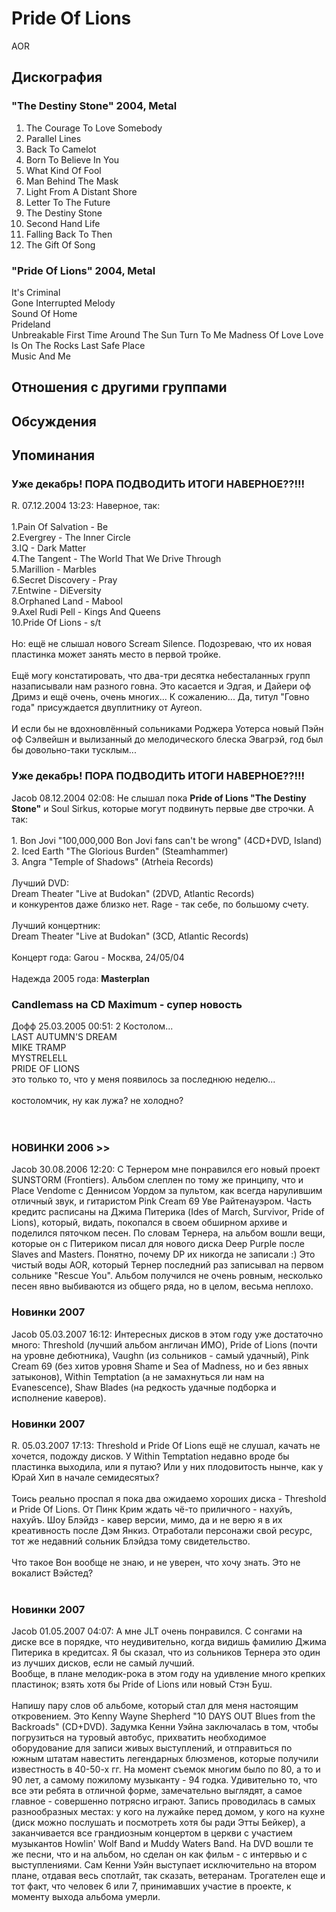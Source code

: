# Pride Of Lions

AOR

## Дискография

### "The Destiny Stone" 2004, Metal

01. The Courage To Love Somebody
02. Parallel Lines
03. Back To Camelot
04. Born To Believe In You
05. What Kind Of Fool
06. Man Behind The Mask
07. Light From A Distant Shore
08. Letter To The Future
09. The Destiny Stone
10. Second Hand Life
11. Falling Back To Then
12. The Gift Of Song

### "Pride Of Lions" 2004, Metal

It's Criminal  
Gone 
 Interrupted Melody  
 Sound Of Home  
 Prideland  
Unbreakable 
First Time Around The Sun 
Turn To Me 
Madness Of Love 
Love Is On The Rocks 
Last Safe Place  
Music And Me


## Отношения с другими группами


## Обсуждения


## Упоминания

### Уже декабрь! ПОРА ПОДВОДИТЬ ИТОГИ НАВЕРНОЕ??!!!

R. 07.12.2004 13:23:
Наверное, так:<BR><BR>1.Pain Of Salvation - Be<BR>2.Evergrey - The Inner Circle<BR>3.IQ - Dark Matter<BR>4.The Tangent - The World That We Drive Through<BR>5.Marillion - Marbles<BR>6.Secret Discovery - Pray<BR>7.Entwine - DiEversity<BR>8.Orphaned Land - Mabool<BR>9.Axel Rudi Pell - Kings And Queens<BR>10.Pride Of Lions - s/t<BR><BR>Но: ещё не слышал нового Scream Silence. Подозреваю, что их новая пластинка может занять место в первой тройке. <BR><BR>Ещё могу констатировать, что два-три десятка небесталанных групп назаписывали нам разного говна. Это касается и Эдгая, и Дайери оф Дримз и ещё очень, очень многих... К сожалению... Да, титул "Говно года" присуждается двуплитнику от Ayreon.<BR><BR>И если бы не вдохновлённый сольниками Роджера Уотерса новый Пэйн оф Сэлвейшн и вылизанный до мелодического блеска Эвагрэй, год был бы довольно-таки тусклым...  

### Уже декабрь! ПОРА ПОДВОДИТЬ ИТОГИ НАВЕРНОЕ??!!!

Jacob 08.12.2004 02:08:
Не слышал пока <B>Pride of Lions "The Destiny Stone"</B> и Soul Sirkus, которые могут подвинуть первые две строчки. А так:<BR><BR>1. Bon Jovi "100,000,000 Bon Jovi fans can't be wrong" (4CD+DVD, Island)<BR>2. Iced Earth "The Glorious Burden" (Steamhammer)<BR>3. Angra "Temple of Shadows" (Atrheia Records)<BR><BR>Лучший DVD:<BR>Dream Theater "Live at Budokan" (2DVD, Atlantic Records)<BR>и конкурентов даже близко нет. Rage - так себе, по большому счету.<BR><BR>Лучший концертник:<BR>Dream Theater "Live at Budokan" (3CD, Atlantic Records)<BR><BR>Концерт года: Garou - Москва, 24/05/04<BR><BR>Надежда 2005 года: <B>Masterplan</B>

### Candlemass на CD Maximum - супер новость

Дофф 25.03.2005 00:51:
2 Костолом... <BR>LAST AUTUMN'S DREAM<BR>MIKE TRAMP<BR>MYSTRELELL<BR>PRIDE OF LIONS<BR>это только то, что у меня появилось за последнюю неделю...<BR><BR>костоломчик, ну как лужа? не холодно?<BR><BR><BR>

### НОВИНКИ 2006 &gt;&gt;

Jacob 30.08.2006 12:20:
C Тернером мне понравился его новый проект SUNSTORM (Frontiers). Альбом слеплен по тому же принципу, что и Place Vendome c Деннисом Уордом за пультом, как всегда нарулившим отличный звук, и гитаристом Pink Cream 69 Уве Райтенауэром. Часть кредитс расписаны на Джима Питерика (Ides of March, Survivor, Pride of Lions), который, видать, покопался в своем обширном архиве и поделился пяточком песен. По словам Тернера, на альбом вошли вещи, которые он с Питериком писал для нового диска Deep Purple после Slaves and Masters. Понятно, почему DP их никогда не записали :) Это чистый воды AOR, который Тернер последний раз записывал на первом сольнике "Rescue You". Альбом получился не очень ровным, несколько песен явно выбиваются из общего ряда, но в целом, весьма неплохо.

### Новинки 2007

Jacob 05.03.2007 16:12:
Интересных дисков в этом году уже достаточно много: Threshold (лучший альбом англичан ИМО), Pride of Lions (почти на уровне дебютника), Vaughn (из сольников - самый удачный), Pink Cream 69 (без хитов уровня Shame и Sea of Madness, но и без явных затыконов), Within Temptation (а не замахнуться ли нам на Evanescence), Shaw Blades (на редкость удачные подборка и исполнение каверов).

### Новинки 2007

R. 05.03.2007 17:13:
Threshold и Pride Of Lions ещё не слушал, качать не хочется, подожду дисков. У Within Temptation недавно вроде бы пластинка выходила, или я путаю? Или у них плодовитость нынче, как у Юрай Хип в начале семидесятых?<BR><BR>Тоись реально проспал я пока два ожидаемо хороших диска - Threshold и Pride Of Lions. От Пинк Крим ждать чё-то приличного - нахуйъ, нахуйъ. Шоу Блэйдз - кавер версии, мимо, да и не верю я в их креативность после Дэм Янкиз. Отработали персонажи свой ресурс, тот же недавний сольник Блэйдза тому свидетельство.<BR><BR>Что такое Вон вообще не знаю, и не уверен, что хочу знать. Это не вокалист Вэйстед? <BR><BR>

### Новинки 2007

Jacob 01.05.2007 04:07:
А мне JLT очень понравился. С сонгами на диске все в порядке, что неудивительно, когда видишь фамилию Джима Питерика в кредитсах. Я бы сказал, что из сольников Тернера это один из лучших дисков, если не самый лучший.<BR>Вообще, в плане мелодик-рока в этом году на удивление много крепких пластинок; взять хотя бы Pride of Lions или новый Стэн Буш.<BR><BR>Напишу пару слов об альбоме, который стал для меня настоящим откровением. Это Kenny Wayne Shepherd "10 DAYS OUT Blues from the Backroads" (CD+DVD). Задумка Кенни Уэйна заключалась в том, чтобы погрузиться на туровый автобус, прихватить необходимое оборудование для записи живых выступлений, и отправиться по южным штатам навестить легендарных блюзменов, которые получили известность в 40-50-х гг. На момент съемок многим было по 80, а то и 90 лет, а самому пожилому музыканту - 94 годка. Удивительно то, что все эти ребята в отличной форме, замечательно выглядят, а самое главное - совершенно потрясно играют. Запись проводилась в самых разнообразных местах: у кого на лужайке перед домом, у кого на кухне (диск можно послушать и посмотреть хотя бы ради Этты Бейкер), а заканчивается все грандиозным концертом в церкви с участием музыкантов Howlin' Wolf Band и Muddy Waters Band. На DVD вошли те же песни, что и на альбом, но сделан он как фильм - с интервью и с выступлениями. Сам Кенни Уэйн выступает исключительно на втором плане, отдавая весь спотлайт, так сказать, ветеранам. Трогателен еще и тот факт, что человек 6 или 7, принимавших участие в проекте, к моменту выхода альбома умерли.

